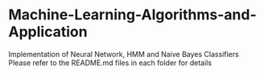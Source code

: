 <h1> Machine-Learning-Algorithms-and-Application </h1>
Implementation of Neural Network, HMM and Naive Bayes Classifiers<br>
Please refer to the README.md files in each folder for details<br>
</p>
